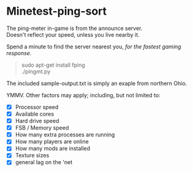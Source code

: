 # Minetest-ping-sort  

The ping-meter in-game is from the announce server.  
Doesn't reflect your speed, unless you live nearby it.  

Spend a minute to find the server nearest you, *for the fastest gaming response.*  

> sudo apt-get install fping  
> ./pingmt.py  

The included sample-output.txt is simply an exaple from northern Ohio.

YMMV.  Other factors may apply; including, but not limited to:  
- [x] Processor speed  
- [x] Available cores  
- [x] Hard drive speed  
- [x] FSB / Memory speed  
- [x] How many extra processes are running  
- [x] How many players are online  
- [x] How many mods are installed  
- [x] Texture sizes  
- [x] general lag on the 'net    
